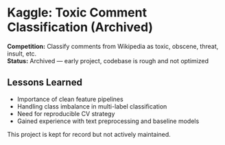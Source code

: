 # Kaggle: Toxic Comment Classification (Archived)

**Competition:** Classify comments from Wikipedia as toxic, obscene, threat, insult, etc.  
**Status:** Archived — early project, codebase is rough and not optimized

## Lessons Learned
- Importance of clean feature pipelines
- Handling class imbalance in multi-label classification
- Need for reproducible CV strategy
- Gained experience with text preprocessing and baseline models

This project is kept for record but not actively maintained.
